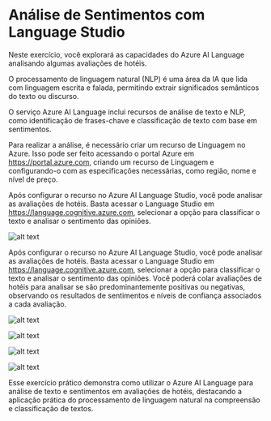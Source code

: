 # Análise de Sentimentos com Language Studio

Neste exercício, você explorará as capacidades do Azure AI Language analisando algumas avaliações de hotéis.

O processamento de linguagem natural (NLP) é uma área da IA que lida com linguagem escrita e falada, permitindo extrair significados semânticos do texto ou discurso.

O serviço Azure AI Language inclui recursos de análise de texto e NLP, como identificação de frases-chave e classificação de texto com base em sentimentos.

Para realizar a análise, é necessário criar um recurso de Linguagem no Azure. Isso pode ser feito acessando o portal Azure em https://portal.azure.com, criando um recurso de Linguagem e configurando-o com as especificações necessárias, como região, nome e nível de preço.

Após configurar o recurso no Azure AI Language Studio, você pode analisar as avaliações de hotéis. Basta acessar o Language Studio em https://language.cognitive.azure.com, selecionar a opção para classificar o texto e analisar o sentimento das opiniões.

![alt text](2024-03-19_00-26.png)

Após configurar o recurso no Azure AI Language Studio, você pode analisar as avaliações de hotéis. Basta acessar o Language Studio em https://language.cognitive.azure.com, selecionar a opção para classificar o texto e analisar o sentimento das opiniões. Você poderá colar avaliações de hotéis para analisar se são predominantemente positivas ou negativas, observando os resultados de sentimentos e níveis de confiança associados a cada avaliação.

![alt text](2024-03-19_01-05.png)

![alt text](2024-03-19_01-08.png)

![alt text](2024-03-19_01-16.png)

![alt text](2024-03-19_01-17.png)

Esse exercício prático demonstra como utilizar o Azure AI Language para análise de texto e sentimentos em avaliações de hotéis, destacando a aplicação prática do processamento de linguagem natural na compreensão e classificação de textos.
